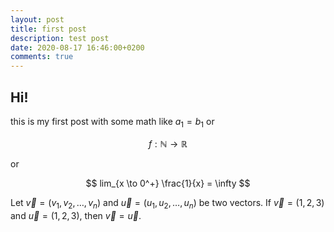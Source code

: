 ```yaml
---
layout: post
title: first post
description: test post
date: 2020-08-17 16:46:00+0200
comments: true
---
```


## Hi!

this is my first post with some math like $a_1 = b_1$ or

$$
f : \mathbb{N} \to \mathbb{R}
$$

or 

$$
lim_{x \to 0^+} \frac{1}{x} = \infty
$$

Let $\vec{v} = (v_1,v_2,\ldots,v_n)$ and $\vec{u}=(u_1,u_2,\ldots,u_n)$ be two vectors. If $\vec{v}=(1,2,3)$ and $\vec{u}=(1,2,3)$, then $\vec{v} = \vec{u}$.
